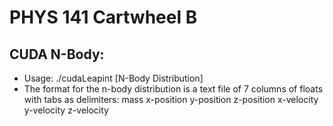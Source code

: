 # PHYS 141 Cartwheel B

CUDA N-Body:
------------

- Usage: ./cudaLeapint [N-Body Distribution]
- The format for the n-body distribution is a text file of 7 columns of floats 
  with tabs as delimiters:
  mass x-position y-position z-position x-velocity y-velocity z-velocity
